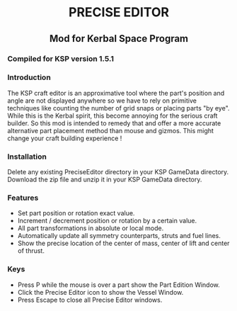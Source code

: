 <h1 style="text-align: center;">PRECISE EDITOR</h1>
<h2 style="text-align: center;">Mod for Kerbal Space Program</h2>

### Compiled for KSP version 1.5.1

### Introduction
The KSP craft editor is an approximative tool where the part's position and angle are not displayed anywhere so we have to rely on primitive techniques like counting the number of grid snaps or placing parts "by eye". While this is the Kerbal spirit, this become annoying for the serious craft builder. So this mod is intended to remedy that and offer a more accurate alternative part placement method than mouse and gizmos. This might change your craft building experience !

### Installation
Delete any existing PreciseEditor directory in your KSP GameData directory.
Download the zip file and unzip it in your KSP GameData directory.

### Features
- Set part position or rotation exact value.
- Increment / decrement position or rotation by a certain value.
- All part transformations in absolute or local mode.
- Automatically update all symmetry counterparts, struts and fuel lines.
- Show the precise location of the center of mass, center of lift and center of thrust.

### Keys
- Press P while the mouse is over a part show the Part Edition Window.
- Click the Precise Editor icon to show the Vessel Window.
- Press Escape to close all Precise Editor windows.